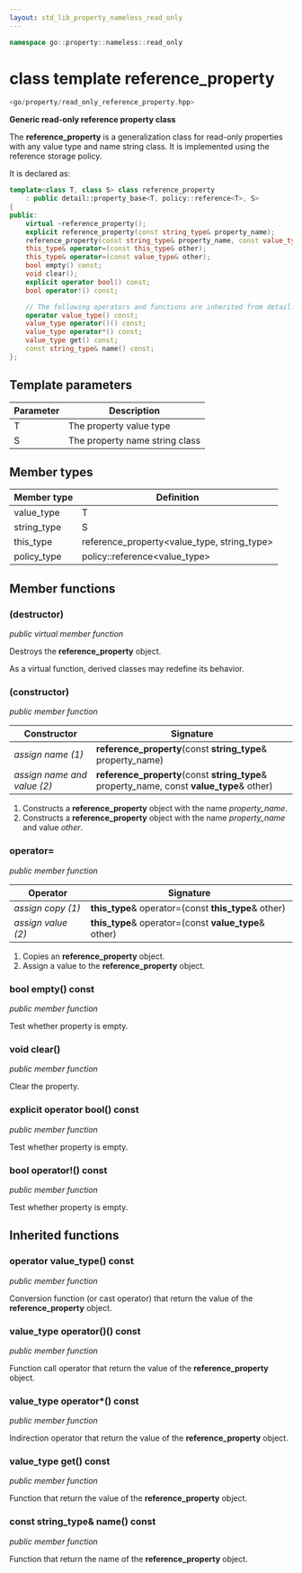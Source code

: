 ```yaml
---
layout: std_lib_property_nameless_read_only
---
```


```c++
namespace go::property::nameless::read_only
```

# class template reference_property

```c++
<go/property/read_only_reference_property.hpp>
```

**Generic read-only reference property class**

The **reference_property** is a generalization class for read-only properties with any value type and name string class.
It is implemented using the reference storage policy.

It is declared as:

```c++
template<class T, class S> class reference_property
    : public detail::property_base<T, policy::reference<T>, S>
{
public:
    virtual ~reference_property();
    explicit reference_property(const string_type& property_name);
    reference_property(const string_type& property_name, const value_type& other);
    this_type& operator=(const this_type& other);
    this_type& operator=(const value_type& other);
    bool empty() const;
    void clear();
    explicit operator bool() const;
    bool operator!() const;

    // The following operators and functions are inherited from detail::property_base<T, policy::reference<T>, S>
    operator value_type() const;
    value_type operator()() const;
    value_type operator*() const;
    value_type get() const;
    const string_type& name() const;
};
```

## Template parameters

Parameter | Description
-|-
T | The property value type
S | The property name string class

## Member types

Member type | Definition
-|-
value_type | T
string_type | S
this_type | reference_property<value_type, string_type>
policy_type | policy\::reference<value_type>

## Member functions

### (destructor)

*public virtual member function*

Destroys the **reference_property** object.

As a virtual function, derived classes may redefine its behavior.

### (constructor)

*public member function*

Constructor | Signature
-|-
*assign name (1)* | **reference_property**(const **string_type**& property_name)
*assign name and value (2)* | **reference_property**(const **string_type**& property_name, const **value_type**& other)

1. Constructs a **reference_property** object with the name *property_name*.
2. Constructs a **reference_property** object with the name *property_name* and value *other*.

### operator=

*public member function*

Operator | Signature
-|-
*assign copy (1)* | **this_type**& operator=(const **this_type**& other)
*assign value (2)* | **this_type**& operator=(const **value_type**& other)

1. Copies an **reference_property** object.
2. Assign a value to the **reference_property** object.

### bool empty() const

*public member function*

Test whether property is empty.

### void clear()

*public member function*

Clear the property.

### explicit operator bool() const

*public member function*

Test whether property is empty.

### bool operator!() const

*public member function*

Test whether property is empty.

## Inherited functions

### operator value_type() const

*public member function*

Conversion function (or cast operator) that return the value of the **reference_property** object.

### value_type operator()() const

*public member function*

Function call operator that return the value of the **reference_property** object.

### value_type operator*() const

*public member function*

Indirection operator that return the value of the **reference_property** object.

### value_type get() const

*public member function*

Function that return the value of the **reference_property** object.

### const string_type& name() const

*public member function*

Function that return the name of the **reference_property** object.
